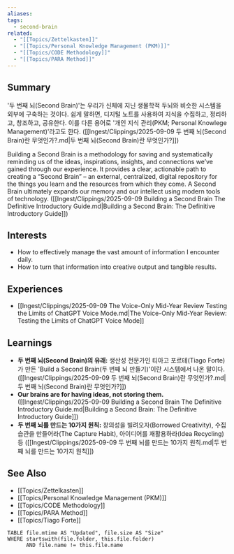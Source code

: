 ```yaml
---
aliases: 
tags: 
  - second-brain
related: 
  - "[[Topics/Zettelkasten]]"
  - "[[Topics/Personal Knowledge Management (PKM)]]"
  - "[[Topics/CODE Methodology]]"
  - "[[Topics/PARA Method]]"
---
```

## Summary

'두 번째 뇌(Second Brain)'는 우리가 신체에 지닌 생물학적 두뇌와 비슷한 시스템을 외부에 구축하는 것이다. 쉽게 말하면, 디지털 노트를 사용하여 지식을 수집하고, 정리하고, 창조하고, 공유한다. 이를 다른 용어로 '개인 지식 관리(PKM; Personal Knowlege Management)'라고도 한다. ([[Ingest/Clippings/2025-09-09 두 번째 뇌(Second Brain)란 무엇인가?.md|두 번째 뇌(Second Brain)란 무엇인가?]])

Building a Second Brain is a methodology for saving and systematically reminding us of the ideas, inspirations, insights, and connections we’ve gained through our experience. It provides a clear, actionable path to creating a “Second Brain” – an external, centralized, digital repository for the things you learn and the resources from which they come. A Second Brain ultimately expands our memory and our intellect using modern tools of technology. ([[Ingest/Clippings/2025-09-09 Building a Second Brain The Definitive Introductory Guide.md|Building a Second Brain: The Definitive Introductory Guide]])

## Interests

- How to effectively manage the vast amount of information I encounter daily.
- How to turn that information into creative output and tangible results.

## Experiences

- [[Ingest/Clippings/2025-09-09 The Voice-Only Mid-Year Review Testing the Limits of ChatGPT Voice Mode.md|The Voice-Only Mid-Year Review: Testing the Limits of ChatGPT Voice Mode]]

## Learnings

- **두 번째 뇌(Second Brain)의 유래:** 생산성 전문가인 티아고 포르테(Tiago Forte)가 만든 'Build a Second Brain(두 번째 뇌 만들기)'이란 시스템에서 나온 말이다. ([[Ingest/Clippings/2025-09-09 두 번째 뇌(Second Brain)란 무엇인가?.md|두 번째 뇌(Second Brain)란 무엇인가?]])
- **Our brains are for having ideas, not storing them.** ([[Ingest/Clippings/2025-09-09 Building a Second Brain The Definitive Introductory Guide.md|Building a Second Brain: The Definitive Introductory Guide]])
- **두 번째 뇌를 만드는 10가지 원칙:** 창의성을 빌려오자(Borrowed Creativity), 수집 습관을 만들어라(The Capture Habit), 아이디어를 재활용하라(Idea Recycling) 등 ([[Ingest/Clippings/2025-09-09 두 번째 뇌를 만드는 10가지 원칙.md|두 번째 뇌를 만드는 10가지 원칙]])

## See Also

- [[Topics/Zettelkasten]]
- [[Topics/Personal Knowledge Management (PKM)]]
- [[Topics/CODE Methodology]]
- [[Topics/PARA Method]]
- [[Topics/Tiago Forte]]

```dataview
TABLE file.mtime AS "Updated", file.size AS "Size" 
WHERE startswith(file.folder, this.file.folder) 
      AND file.name != this.file.name  
```
